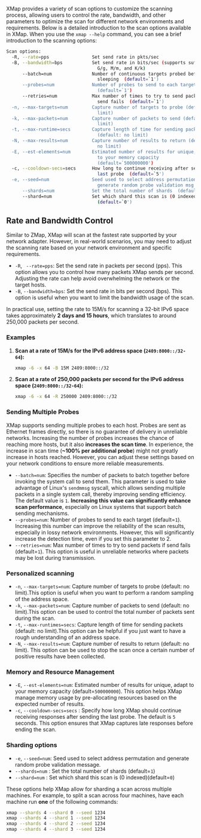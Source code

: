XMap provides a variety of scan options to customize the scanning process, allowing users to control the rate, bandwidth, and other parameters to optimize the scan for different network environments and requirements. Below is a detailed introduction to the scan options available in XMap. When you use the `xmap --help` command, you can see a brief introduction to the scanning options:

```bash
Scan options:
  -R, --rate=pps                Set send rate in pkts/sec
  -B, --bandwidth=bps           Set send rate in bits/sec (supports suffixes
                                  G/g, M/m, and K/k)
      --batch=num               Number of continuous targets probed before
                                  sleeping  (default=`1')
      --probes=num              Number of probes to send to each target
                                  (default=`1')
      --retries=num             Max number of times to try to send packets if
                                  send fails  (default=`1')
  -n, --max-targets=num         Capture number of targets to probe (default: no
                                  limit)
  -k, --max-packets=num         Capture number of packets to send (default: no
                                  limit)
  -t, --max-runtime=secs        Capture length of time for sending packets
                                  (default: no limit)
  -N, --max-results=num         Capture number of results to return (default:
                                  no limit)
  -E, --est-elements=num        Estimated number of results for unique, adapt
                                  to your memory capacity
                                  (default=`500000000')
  -c, --cooldown-secs=secs      How long to continue receiving after sending
                                  last probe  (default=`5')
  -e, --seed=num                Seed used to select address permutation and
                                  generate random probe validation msg
      --shards=num              Set the total number of shards  (default=`1')
      --shard=num               Set which shard this scan is (0 indexed)
                                  (default=`0')
```

## Rate and Bandwidth Control

Similar to ZMap, XMap will scan at the fastest rate supported by your network adapter. However, in real-world scenarios, you may need to adjust the scanning rate based on your network environment and specific requirements.

- `-R`, ` --rate=pps`: Set the send rate in packets per second (pps). This option allows you to control how many packets XMap sends per second. Adjusting the rate can help avoid overwhelming the network or the target hosts.
- `-B`, `--bandwidth=bps`: Set the send rate in bits per second (bps). This option is useful when you want to limit the bandwidth usage of the scan.

In practical use, setting the rate to 15M/s for scanning a 32-bit IPv6 space takes approximately **2 days and 15 hours**, which translates to around 250,000 packets per second.

### Examples

1. **Scan at a rate of 15M/s for the IPv6 address space (`2409:8000::/32-64`):**

   ```bash
   xmap -6 -x 64 -B 15M 2409:8000::/32	
   ```

2. **Scan at a rate of 250,000 packets per second for the IPv6 address space (`2409:8000::/32-64`):**

   ```bash
   xmap -6 -x 64 -R 250000 2409:8000::/32
   ```

### Sending Multiple Probes

XMap supports sending multiple probes to each host. Probes are sent as Ethernet frames directly, so there is no guarantee of delivery in unreliable networks. Increasing the number of probes increases the chance of reaching more hosts, but it also **increases the scan time**.  In experience, the increase in scan time (**~100% per additional probe**) might not greatly increase in hosts reached. However, you can adjust these settings based on your network conditions to ensure more reliable measurements.

- `--batch=num`: Specifies the number of packets to batch together before invoking the system call to send them. This parameter is used to take advantage of Linux's `sendmmsg` syscall, which allows sending multiple packets in a single system call, thereby improving sending efficiency. The default value is `1`. **Increasing this value can significantly enhance scan performance**, especially on Linux systems that support batch sending mechanisms.
- `--probes=num`: Number of probes to send to each target (default=`1`). Increasing this number can improve the reliability of the scan results, especially in lossy network environments. However, this will significantly increase the detection time, even if you set this parameter to 2.
- `--retries=num`: Max number of times to try to send packets if send fails  (default=`1`). This option is useful in unreliable networks where packets may be lost during transmission.

### Personalized scanning

- `-n`, `--max-targets=num`: Capture number of targets to probe (default: no limit).This option is useful when you want to perform a random sampling of the address space.
- `-k`, `--max-packets=num`: Capture number of packets to send (default: no limit).This option can be used to control the total number of packets sent during the scan.
- `-t`, `--max-runtimes=secs`: Capture length of time for sending packets (default: no limit).This option can be helpful if you just want to have a rough understanding of an address space.
- `-N`, `--max-results=num`: Capture number of results to return (default: no limit). This option can be used to stop the scan once a certain number of positive results have been collected.

### Memory and Resource Management

- `-E`, `--est-elements=num`: Estimated number of results for unique, adapt to your memory capacity (default=`500000000`). This option helps XMap manage memory usage by pre-allocating resources based on the expected number of results.
- `-c`, `--cooldown-secs=secs` : Specify how long XMap should continue receiving responses after sending the last probe. The default is `5` seconds. This option ensures that XMap captures late responses before ending the scan.

### Sharding options

- `-e`, `--seed=num`: Seed used to select address permutation and generate random probe validation message.
- `--shards=num` : Set the total number of shards  (default=`1`)
- `--shard=num` : Set which shard this scan is (0 indexed)(default=`0`)

These options help XMap allow for sharding a scan across multiple machines. For example, to split a scan across four machines, have each machine run **one** of the following commands:

```bash
xmap --shards 4 --shard 0 --seed 1234
xmap --shards 4 --shard 1 --seed 1234
xmap --shards 4 --shard 2 --seed 1234
xmap --shards 4 --shard 3 --seed 1234
```